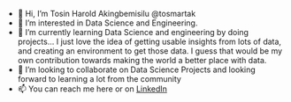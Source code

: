 - 👋 Hi, I’m Tosin Harold Akingbemisilu @tosmartak
- 👀 I’m interested in Data Science and Engineering.
- 🌱 I’m currently learning Data Science and engineering by doing projects... I just love the idea of getting usable insights from lots of data, and creating an environment to get those data. I guess that would be my own contribution towards making the world a better place with data.
- 💞️ I’m looking to collaborate on Data Science Projects and looking forward to learning a lot from the community
- 📫 You can reach me here or on [LinkedIn](https://www.linkedin.com/in/tosin-akingbemisilu)

<!---
tosmartak/tosmartak is a ✨ special ✨ repository because its `README.md` (this file) appears on your GitHub profile.
You can click the Preview link to take a look at your changes.
--->

